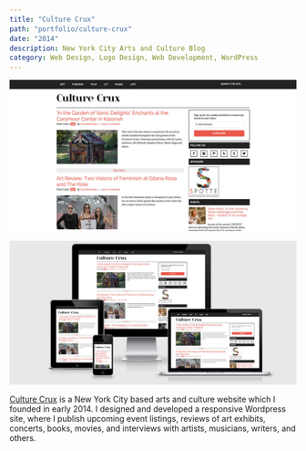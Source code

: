 ```yaml
---
title: "Culture Crux"
path: "portfolio/culture-crux"
date: "2014"
description: New York City Arts and Culture Blog
category: Web Design, Logo Design, Web Development, WordPress
---
```


![Kind Table Website](./culturecrux_index.jpg)

![Kind Table Website](./culturecrux_responsive.jpg)

<p>
<a rel="noreferrer" href="http://www.culturecrux.com" class="link-darker" target="_blank">Culture Crux</a> is a New York City based arts and culture website which I founded in early 2014. I designed and developed a responsive Wordpress site, where I publish upcoming event listings, reviews of art exhibits, concerts, books, movies, and interviews with artists, musicians, writers, and others.
</p>
